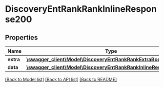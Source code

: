# DiscoveryEntRankRankInlineResponse200

## Properties
Name | Type | Description | Notes
------------ | ------------- | ------------- | -------------
**extra** | [**\swagger_client\Model\DiscoveryEntRankRankExtraBody**](DiscoveryEntRankRankExtraBody.md) |  | [optional] 
**data** | [**\swagger_client\Model\DiscoveryEntRankRankInlineResponse200Data**](DiscoveryEntRankRankInlineResponse200Data.md) |  | [optional] 

[[Back to Model list]](../README.md#documentation-for-models) [[Back to API list]](../README.md#documentation-for-api-endpoints) [[Back to README]](../README.md)

